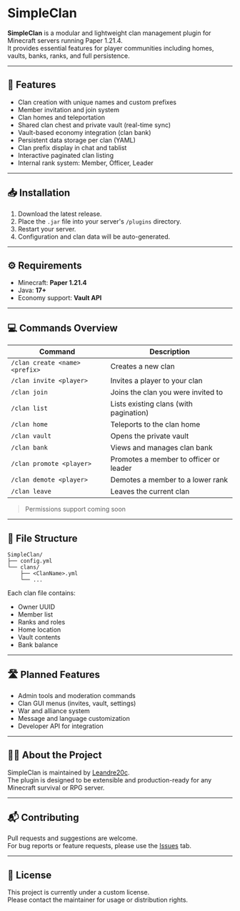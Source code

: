 # SimpleClan

**SimpleClan** is a modular and lightweight clan management plugin for Minecraft servers running Paper 1.21.4.  
It provides essential features for player communities including homes, vaults, banks, ranks, and full persistence.

---

## 🔧 Features

- Clan creation with unique names and custom prefixes
- Member invitation and join system
- Clan homes and teleportation
- Shared clan chest and private vault (real-time sync)
- Vault-based economy integration (clan bank)
- Persistent data storage per clan (YAML)
- Clan prefix display in chat and tablist
- Interactive paginated clan listing
- Internal rank system: Member, Officer, Leader

---

## 📥 Installation

1. Download the latest release.
2. Place the `.jar` file into your server's `/plugins` directory.
3. Restart your server.
4. Configuration and clan data will be auto-generated.

---

## ⚙️ Requirements

- Minecraft: **Paper 1.21.4**
- Java: **17+**
- Economy support: **Vault API**

---

## 💻 Commands Overview

| Command                            | Description                                 |
|------------------------------------|---------------------------------------------|
| `/clan create <name> <prefix>`     | Creates a new clan                          |
| `/clan invite <player>`            | Invites a player to your clan               |
| `/clan join`                       | Joins the clan you were invited to          |
| `/clan list`                       | Lists existing clans (with pagination)      |
| `/clan home`                       | Teleports to the clan home                  |
| `/clan vault`                      | Opens the private vault                     |
| `/clan bank`                       | Views and manages clan bank                 |
| `/clan promote <player>`           | Promotes a member to officer or leader      |
| `/clan demote <player>`            | Demotes a member to a lower rank            |
| `/clan leave`                      | Leaves the current clan                     |

> Permissions support coming soon

---

## 📁 File Structure

```
SimpleClan/
├── config.yml
└── clans/
    ├── <ClanName>.yml
    └── ...
```

Each clan file contains:

- Owner UUID
- Member list
- Ranks and roles
- Home location
- Vault contents
- Bank balance

---

## 🛣️ Planned Features

- Admin tools and moderation commands
- Clan GUI menus (invites, vault, settings)
- War and alliance system
- Message and language customization
- Developer API for integration

---

## 🧑‍💼 About the Project

SimpleClan is maintained by [Leandre20c](https://github.com/Leandre20c).  
The plugin is designed to be extensible and production-ready for any Minecraft survival or RPG server.

---

## 📬 Contributing

Pull requests and suggestions are welcome.  
For bug reports or feature requests, please use the [Issues](https://github.com/Leandre20c/SimpleClan/issues) tab.

---

## 📄 License

This project is currently under a custom license.  
Please contact the maintainer for usage or distribution rights.
